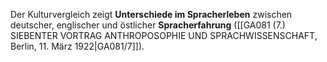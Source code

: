 
Der Kulturvergleich zeigt **Unterschiede im Spracherleben** zwischen deutscher, englischer und östlicher **Spracherfahrung** ([[GA081 (7.) SIEBENTER VORTRAG ANTHROPOSOPHIE UND SPRACHWISSENSCHAFT, Berlin, 11. März 1922|GA081/7]]).
